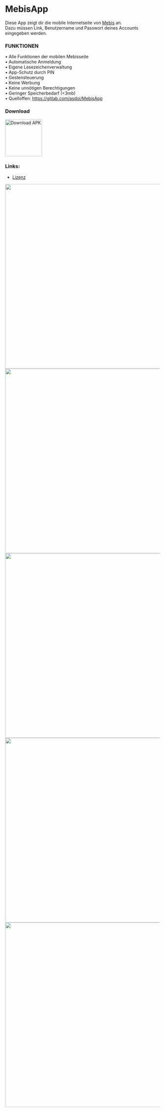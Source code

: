 # MebisApp

Diese App zeigt dir die mobile Internetseite von <a href="https://lernplattform.mebis.bayern.de/my/">Mebis</a> an.  
Dazu müssen Link, Benutzername und Passwort deines Accounts eingegeben werden.

### FUNKTIONEN

• Alle Funktionen der mobilen Mebisseite  
• Automatische Anmeldung  
• Eigene Lesezeichenverwaltung  
• App-Schutz durch PIN  
• Gestensteuerung  
• Keine Werbung  
• Keine unnötigen Berechtigungen  
• Geringer Speicherbedarf (<3mb)  
• Quelloffen: https://gitlab.com/asdoi/MebisApp  

### Download
<a href="https://gitlab.com/asdoi/MebisApp/-/raw/mebis/app/release/mebis.apk" target="_blank">
<img src="https://gitlab.com/asdoi/MebisApp/-/raw/mebis/app/src/main/direct-apk-download.png" alt="Download APK" height="120"/></a>

### Links:
- [Lizenz](https://gitlab.com/asdoi/MebisApp/-/blob/mebis/LICENSE.md)

<img src="https://gitlab.com/asdoi/MebisApp/-/raw/mebis/fastlane/metadata/android/en-US/images/phoneScreenshots/1.png?inline=false" height="600"/>
<img src="https://gitlab.com/asdoi/MebisApp/-/raw/mebis/fastlane/metadata/android/en-US/images/phoneScreenshots/2.png?inline=false" height="600"/><br>

<img src="https://gitlab.com/asdoi/MebisApp/-/raw/mebis/fastlane/metadata/android/en-US/images/phoneScreenshots/4.jpg?inline=false" height="600"/>
<img src="https://gitlab.com/asdoi/MebisApp/-/raw/mebis/fastlane/metadata/android/en-US/images/phoneScreenshots/5.jpg?inline=false" height="600"/>
<img src="https://gitlab.com/asdoi/MebisApp/-/raw/mebis/fastlane/metadata/android/en-US/images/phoneScreenshots/6.jpg?inline=false" height="600"/>

